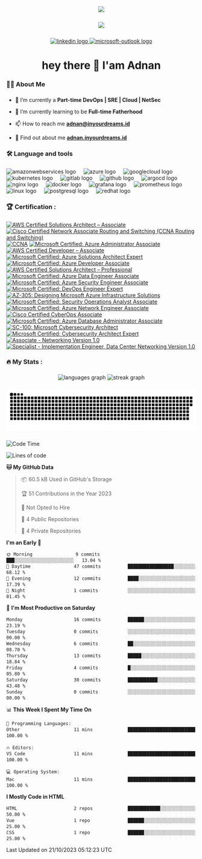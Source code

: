 <div align="center">
  <img height="150" src="https://camo.githubusercontent.com/62da68eb62b1e5f175f7d1f0191dd89a653d7908feb22d37d4a0ab07365d6791/68747470733a2f2f6d656469612e67697068792e636f6d2f6d656469612f4d3967624264396e6244724f5475314d71782f67697068792e676966"  />
</div>

###

<div align="center">
  <img src="https://visitor-badge.laobi.icu/badge?page_id=adnanadrika.adnanadrika&"  />
</div>

###

<div align="center">
  <a href="https://www.linkedin.com/in/adnanadrika" target="_blank">
    <img src="https://img.shields.io/static/v1?message=LinkedIn&logo=linkedin&label=&color=0077B5&logoColor=white&labelColor=&style=for-the-badge" height="25" alt="linkedin logo"  />
  </a>
  <a href="mailto:adnan@inyourdreams.id" target="_blank">
    <img src="https://img.shields.io/static/v1?message=Outlook&logo=microsoft-outlook&label=&color=0078D4&logoColor=white&labelColor=&style=for-the-badge" height="25" alt="microsoft-outlook logo"  />
  </a>
</div>

###

<h1 align="center">hey there 👋 I'am Adnan</h1>

###

<h3 align="left">👩‍💻  About Me</h3>

###

- 🔭 I’m currently a **Part-time DevOps | SRE | Cloud | NetSec**
  
- 🌱 I’m currently learning to be **Full-time Fatherhood**
  
- 📫 How to reach me **adnan@inyourdreams.id**

- 📄 Find out about me **[adnan.inyourdreams.id](https://adnan.inyourdreams.id)**

###

<h3 align="left">🛠 Language and tools</h3>

###

<div align="left">
  <img src="https://cdn.jsdelivr.net/gh/devicons/devicon/icons/amazonwebservices/amazonwebservices-original.svg" height="40" alt="amazonwebservices logo"  />
  <img width="12" />
  <img src="https://cdn.jsdelivr.net/gh/devicons/devicon/icons/azure/azure-original.svg" height="40" alt="azure logo"  />
  <img width="12" />
  <img src="https://cdn.jsdelivr.net/gh/devicons/devicon/icons/googlecloud/googlecloud-original.svg" height="40" alt="googlecloud logo"  />
  <img width="12" />
  <img src="https://cdn.jsdelivr.net/gh/devicons/devicon/icons/kubernetes/kubernetes-plain.svg" height="40" alt="kubernetes logo"  />
  <img width="12" />
  <img src="https://cdn.jsdelivr.net/gh/devicons/devicon/icons/gitlab/gitlab-original.svg" height="40" alt="gitlab logo"  />
  <img width="12" />
  <img src="https://cdn.jsdelivr.net/gh/devicons/devicon/icons/github/github-original.svg" height="40" alt="github logo"  />
  <img width="12" />
  <img src="https://cdn.jsdelivr.net/gh/devicons/devicon/icons/argocd/argocd-original.svg" height="40" alt="argocd logo"  />
  <img width="12" />
  <img src="https://cdn.jsdelivr.net/gh/devicons/devicon/icons/nginx/nginx-original.svg" height="40" alt="nginx logo"  />
  <img width="12" />
  <img src="https://cdn.jsdelivr.net/gh/devicons/devicon/icons/docker/docker-original.svg" height="40" alt="docker logo"  />
  <img width="12" />
  <img src="https://cdn.jsdelivr.net/gh/devicons/devicon/icons/grafana/grafana-original.svg" height="40" alt="grafana logo"  />
  <img width="12" />
  <img src="https://cdn.jsdelivr.net/gh/devicons/devicon/icons/prometheus/prometheus-original.svg" height="40" alt="prometheus logo"  />
  <img width="12" />
  <img src="https://cdn.jsdelivr.net/gh/devicons/devicon/icons/linux/linux-original.svg" height="40" alt="linux logo"  />
  <img width="12" />
  <img src="https://cdn.jsdelivr.net/gh/devicons/devicon/icons/postgresql/postgresql-original.svg" height="40" alt="postgresql logo"  />
  <img width="12" />
  <img src="https://cdn.jsdelivr.net/gh/devicons/devicon/icons/redhat/redhat-original.svg" height="40" alt="redhat logo"  />
</div>

###

<h3 align="left">🏆   Certification :</h3>

###

<!--START_SECTION:badges-->
[![AWS Certified Solutions Architect – Associate](https://images.credly.com/size/110x110/images/0e284c3f-5164-4b21-8660-0d84737941bc/image.png)](http://www.credly.com/badges/7f704b96-bc2d-4eee-b5ce-d6072dd725b2 "AWS Certified Solutions Architect – Associate")
[![Cisco Certified Network Associate Routing and Switching (CCNA Routing and Switching)](https://images.credly.com/size/110x110/images/a31c0301-ff96-4cee-9435-0a4b40ce6e66/cisco_ccna_R_26S.png)](http://www.credly.com/badges/d7dc928d-5d23-4952-af81-cc9a0a1224d1 "Cisco Certified Network Associate Routing and Switching (CCNA Routing and Switching)")
[![CCNA](https://images.credly.com/size/110x110/images/683783d8-eaac-4c37-a14d-11bd8a36321d/ccna_600.png)](http://www.credly.com/badges/00cf602a-a8a1-4b50-a561-ea62e8a90267 "CCNA")
[![Microsoft Certified: Azure Administrator Associate](https://images.credly.com/size/110x110/images/336eebfc-0ac3-4553-9a67-b402f491f185/azure-administrator-associate-600x600.png)](http://www.credly.com/badges/0982ad5c-6765-497b-a7d4-5a433f05a9e3 "Microsoft Certified: Azure Administrator Associate")
[![AWS Certified Developer – Associate](https://images.credly.com/size/110x110/images/b9feab85-1a43-4f6c-99a5-631b88d5461b/image.png)](http://www.credly.com/badges/4ca4c9c1-b699-4689-9e3f-70b49d671843 "AWS Certified Developer – Associate")
[![Microsoft Certified: Azure Solutions Architect Expert](https://images.credly.com/size/110x110/images/987adb7e-49be-4e24-b67e-55986bd3fe66/azure-solutions-architect-expert-600x600.png)](http://www.credly.com/badges/ba0c804d-6025-4993-875a-c00a32245090 "Microsoft Certified: Azure Solutions Architect Expert")
[![Microsoft Certified: Azure Developer Associate](https://images.credly.com/size/110x110/images/63316b60-f62d-4e51-aacc-c23cb850089c/azure-developer-associate-600x600.png)](http://www.credly.com/badges/6faa2c0a-b012-468b-8569-36659bf87f99 "Microsoft Certified: Azure Developer Associate")
[![AWS Certified Solutions Architect – Professional](https://images.credly.com/size/110x110/images/2d84e428-9078-49b6-a804-13c15383d0de/image.png)](http://www.credly.com/badges/7c97c4d7-c638-4395-8a5a-c534dfab6f82 "AWS Certified Solutions Architect – Professional")
[![Microsoft Certified: Azure Data Engineer Associate](https://images.credly.com/size/110x110/images/61542181-0e8d-496c-a17c-3d4bf590eda1/azure-data-engineer-associate-600x600.png)](http://www.credly.com/badges/9f628b28-eb27-426a-bd4f-61f71893a395 "Microsoft Certified: Azure Data Engineer Associate")
[![Microsoft Certified: Azure Security Engineer Associate](https://images.credly.com/size/110x110/images/1ad16b6f-2c71-4a2e-ae74-ec69c4766039/azure-security-engineer-associate600x600.png)](http://www.credly.com/badges/b3310e67-16a2-44dd-8bf7-79b2fb66d82f "Microsoft Certified: Azure Security Engineer Associate")
[![Microsoft Certified: DevOps Engineer Expert](https://images.credly.com/size/110x110/images/c3ab66f8-5d59-4afa-a6c2-0ba30a1989ca/CERT-Expert-DevOps-Engineer-600x600.png)](http://www.credly.com/badges/17502e2e-eea8-4b1f-aa1a-9c9f999e3dc4 "Microsoft Certified: DevOps Engineer Expert")
[![AZ-305: Designing Microsoft Azure Infrastructure Solutions](https://images.credly.com/size/110x110/images/9d7dc4c0-5681-41fc-b96b-26e9157786d7/image.png)](http://www.credly.com/badges/3d2fdf17-d6f8-43d7-adb4-3ee74c3636e9 "AZ-305: Designing Microsoft Azure Infrastructure Solutions")
[![Microsoft Certified: Security Operations Analyst Associate](https://images.credly.com/size/110x110/images/7e75516f-5149-4d19-8d09-aa3dab4907cb/security-operations-analyst-associate-600x600.png)](http://www.credly.com/badges/0a0f1c99-55ee-4cab-b0c8-4dbe8da17843 "Microsoft Certified: Security Operations Analyst Associate")
[![Microsoft Certified: Azure Network Engineer Associate](https://images.credly.com/size/110x110/images/c3a2e51d-7984-48cc-a4cb-88d4e8487037/azure-network-engineer-associate-600x600.png)](http://www.credly.com/badges/00ec71a7-c00c-411b-a4c2-102225a1daab "Microsoft Certified: Azure Network Engineer Associate")
[![Cisco Certified CyberOps Associate](https://images.credly.com/size/110x110/images/31459fb8-0734-4078-9175-dd1a6e56de4a/01_cyberops_associate_300.png)](http://www.credly.com/badges/57d3d58b-56bd-41f7-88f4-cdf3e01a1555 "Cisco Certified CyberOps Associate")
[![Microsoft Certified: Azure Database Administrator Associate](https://images.credly.com/size/110x110/images/edc0b0d8-55ec-4dfe-9353-22c1bc4e07e8/azure-database-administrator-associate-600x600.png)](http://www.credly.com/badges/57891058-61de-4d14-bcdc-2b33d88d09e8 "Microsoft Certified: Azure Database Administrator Associate")
[![SC-100: Microsoft Cybersecurity Architect](https://images.credly.com/size/110x110/images/c34a6df4-c7bd-461b-ac12-deab18ab6804/image.png)](http://www.credly.com/badges/29084085-beba-4aa2-bb76-23faa1d00c48 "SC-100: Microsoft Cybersecurity Architect")
[![Microsoft Certified: Cybersecurity Architect Expert](https://images.credly.com/size/110x110/images/0ba22331-acf9-4e8a-8ce3-b4cc3d376040/image.png)](http://www.credly.com/badges/a6cce024-d019-4e88-9803-44726278f236 "Microsoft Certified: Cybersecurity Architect Expert")
[![Associate - Networking Version 1.0](https://images.credly.com/size/110x110/images/5a1bc31f-22cd-4820-8884-bb32d2f04dca/Associate_Badge_-_Networking.png)](http://www.credly.com/badges/07bbc279-b8ef-423b-9e6f-d48db15d846b "Associate - Networking Version 1.0")
[![Specialist - Implementation Engineer, Data Center Networking Version 1.0](https://images.credly.com/size/110x110/images/74475179-2a69-4a59-933a-8283da749e3d/Specialist_Badge_-_Implementation_Engineer_Data_Center_Networking.png)](http://www.credly.com/badges/366fdd4e-2125-4ea4-b785-5561b8f95a12 "Specialist - Implementation Engineer, Data Center Networking Version 1.0")
<!--END_SECTION:badges-->

###

<h3 align="left">🔥   My Stats :</h3>

###

<div align="center">
  <img src="https://github-readme-stats.vercel.app/api/top-langs?username=adnanadrika&locale=en&hide_title=false&layout=compact&card_width=320&langs_count=5&theme=dracula&hide_border=false&order=2" height="150" alt="languages graph"  />
  <img src="https://streak-stats.demolab.com?user=adnanadrika&locale=en&mode=daily&theme=dark&hide_border=false&border_radius=5&order=3" height="220" alt="streak graph"  />
</div>

###

<img src="https://raw.githubusercontent.com/adnanadrika/adnanadrika/output/snake.svg" alt="Snake animation" />

###

<!--START_SECTION:waka-->
![Code Time](http://img.shields.io/badge/Code%20Time-18%20hrs%2019%20mins-blue)

![Lines of code](https://img.shields.io/badge/From%20Hello%20World%20I%27ve%20Written-106.5%20thousand%20lines%20of%20code-blue)

**🐱 My GitHub Data** 

> 📦 60.5 kB Used in GitHub's Storage 
 > 
> 🏆 51 Contributions in the Year 2023
 > 
> 🚫 Not Opted to Hire
 > 
> 📜 4 Public Repositories 
 > 
> 🔑 4 Private Repositories 
 > 
**I'm an Early 🐤** 

```text
🌞 Morning                9 commits           ███░░░░░░░░░░░░░░░░░░░░░░   13.04 % 
🌆 Daytime                47 commits          █████████████████░░░░░░░░   68.12 % 
🌃 Evening                12 commits          ████░░░░░░░░░░░░░░░░░░░░░   17.39 % 
🌙 Night                  1 commits           ░░░░░░░░░░░░░░░░░░░░░░░░░   01.45 % 
```
📅 **I'm Most Productive on Saturday** 

```text
Monday                   16 commits          ██████░░░░░░░░░░░░░░░░░░░   23.19 % 
Tuesday                  0 commits           ░░░░░░░░░░░░░░░░░░░░░░░░░   00.00 % 
Wednesday                6 commits           ██░░░░░░░░░░░░░░░░░░░░░░░   08.70 % 
Thursday                 13 commits          █████░░░░░░░░░░░░░░░░░░░░   18.84 % 
Friday                   4 commits           █░░░░░░░░░░░░░░░░░░░░░░░░   05.80 % 
Saturday                 30 commits          ███████████░░░░░░░░░░░░░░   43.48 % 
Sunday                   0 commits           ░░░░░░░░░░░░░░░░░░░░░░░░░   00.00 % 
```


📊 **This Week I Spent My Time On** 

```text
💬 Programming Languages: 
Other                    11 mins             █████████████████████████   100.00 % 

🔥 Editors: 
VS Code                  11 mins             █████████████████████████   100.00 % 

💻 Operating System: 
Mac                      11 mins             █████████████████████████   100.00 % 
```

**I Mostly Code in HTML** 

```text
HTML                     2 repos             ████████████░░░░░░░░░░░░░   50.00 % 
Vue                      1 repo              ██████░░░░░░░░░░░░░░░░░░░   25.00 % 
CSS                      1 repo              ██████░░░░░░░░░░░░░░░░░░░   25.00 % 
```




 Last Updated on 21/10/2023 05:12:23 UTC
<!--END_SECTION:waka-->

###

